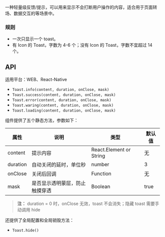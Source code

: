 一种轻量级反馈/提示，可以用来显示不会打断用户操作的内容，适合用于页面转场、数据交互的等场景中。


### 规则
- 一次只显示一个 toast。
- 有 Icon 的 Toast，字数为 4-6 个；没有 Icon 的 Toast，字数不宜超过 14 个。


## API

适用平台：WEB、React-Native
- `Toast.info(content, duration, onClose, mask)`
- `Toast.success(content, duration, onClose, mask)`
- `Toast.error(content, duration, onClose, mask)`
- `Toast.waring(content, duration, onClose, mask)`
- `Toast.loading(content, duration, onClose, mask)`


组件提供了五个静态方法，参数如下：

属性 | 说明 | 类型 | 默认值
----|------|-----|------
| content    | 提示内容       | React.Element or String    | 无           |
| duration   | 自动关闭的延时，单位秒 | number                 | 3          |
| onClose    | 关闭后回调 |  Function                 | 无          |
| mask    | 是否显示透明蒙层，防止触摸穿透 |  Boolean  | true          |

> **注：**  duration = 0 时，onClose 无效，toast 不会消失；隐藏 toast 需要手动调用 hide

还提供了全局配置和全局销毁方法：

- `Toast.hide()`
